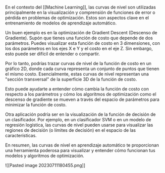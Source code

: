 En el contexto del [[Machine Learning]], las curvas de nivel son utilizadas principalmente en la visualización y comprensión de funciones de error o pérdida en problemas de optimización. Estos son aspectos clave en el entrenamiento de modelos de aprendizaje automático.

Un buen ejemplo es en la optimización de Gradient Descent (Descenso de Gradiente). Supón que tienes una función de costo que depende de dos parámetros. Puedes visualizar esta función de costo en 3 dimensiones, con los dos parámetros en los ejes X e Y y el costo en el eje Z. Sin embargo, esto puede ser difícil de entender o compartir.

Por lo tanto, podrías trazar curvas de nivel de la función de costo en un gráfico 2D, donde cada curva representa un conjunto de puntos que tienen el mismo costo. Esencialmente, estas curvas de nivel representan una "sección transversal" de la superficie 3D de la función de costo.

Esto puede ayudarte a entender cómo cambia la función de costo con respecto a los parámetros y cómo los algoritmos de optimización como el descenso de gradiente se mueven a través del espacio de parámetros para minimizar la función de costo.

Otra aplicación podría ser en la visualización de la función de decisión de un clasificador. Por ejemplo, en un clasificador SVM o en un modelo de regresión logística, las curvas de nivel pueden usarse para visualizar las regiones de decisión (o límites de decisión) en el espacio de las características.

En resumen, las curvas de nivel en aprendizaje automático te proporcionan una herramienta poderosa para visualizar y entender cómo funcionan tus modelos y algoritmos de optimización.

![[Pasted image 20230711180455.png]]